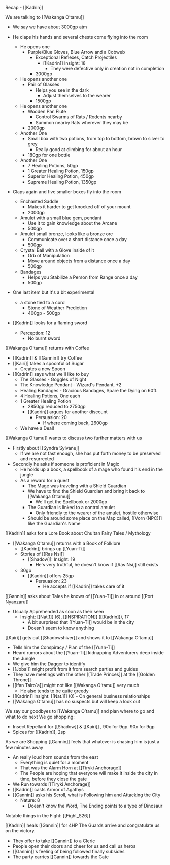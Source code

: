 Recap - [[Kadrin]]

We are talking to [[Wakanga O’tamu]]
- We say we have about 3000gp atm
- He claps his hands and several chests come flying into the room
	- He opens one
		- Purple/Blue Gloves, Blue Arrow and a Cobweb
			- Exceptional Reflexes, Catch Projectiles
				- [[Kadrin]] Insight: 18
					- They were defective only in creation not in completion
			- 3000gp
	- He opens another one
		- Pair of Glasses
			- Helps you see in the dark
				- Adjust themselves to the wearer
			- 1500gp
	- He opens another one
		- Wooden Pan Flute
			- Control Swarms of Rats / Rodents nearby
			- Summon nearby Rats wherever they may be
		- 2000gp
	- Another One
		- Small box with two potions, from top to bottom, brown to silver to grey
			- Really good at climbing for about an hour
		- 180gp for one bottle
	- Another One
		- 7 Healing Potions, 50gp
		- 1 Greater Healing Potion, 150gp
		- Superior Healing Potion, 450gp
		- Supreme Healing Potion, 1350gp
-  Claps again and five smaller boxes fly into the room
	- Enchanted Saddle
		- Makes it harder to get knocked off of your mount
		- 2000gp
	- Amulet with a small blue gem, pendant
		- Use it to gain knowledge about the Arcane
		- 500gp
	- Amulet small bronze, looks like a bronze ore
		- Communicate over a short distance once a day
		- 500gp
	- Crystal Ball with a Glove inside of it
		- Orb of Manipulation
		- Move around objects from a distance once a day
		- 500gp
	- Bandages
		- Helps you Stabilize a Person from Range once a day
		- 500gp
- One last item but it's a bit experimental
	- a stone tied to a cord
		- Stone of Weather Prediction
		- 400gp - 500gp

- [[Kadrin]] looks for a flaming sword
	- Perception: 12
		- No burnt sword

[[Wakanga O’tamu]] returns with Coffee
- [[Kadrin]] & [[Gannin]] try Coffee
- [[Kairi]] takes a spoonful of Sugar
	- Creates a new Spoon
- [[Kadrin]] says what we'll like to buy
	- The Glasses - Goggles of Night
	- The Knowledge Pendant - Wizard's Pendant, +2
	- Healing Bandages - Gracious Bandages, Spare the Dying on 60ft.
	- 4 Healing Potions, One each
	- 1 Greater Healing Potion
		- 2850gp reduced to 2750gp
		- [[Kadrin]] argues for another discount
			- Persuasion: 20
				- If where coming back, 2600gp
	- We have a Deal!

[[Wakanga O’tamu]] wants to discuss two further matters with us
- Firstly about [[Syndra Sylvane]]
	- If we are not fast enough, she has put forth money to be preserved and resurrected
- Secondly he asks if someone is proficient in Magic
	- He holds up a book, a spellbook of a mage who found his end in the jungle
	- As a reward for a quest
		- The Mage was traveling with a Shield Guardian
		- We have to find the Shield Guardian and bring it back to [[Wakanga O’tamu]]
			- We'll get the Spellbook or 2000gp
		- The Guardian is linked to a control amulet
			- Only friendly to the wearer of the amulet, hostile otherwise
		- Should be around some place on the Map called, [[Vorn (NPC)]] like the Guardian's Name

[[Kadrin]] asks for a Lore Book about Chultan Fairy Tales / Mythology
 - [[Wakanga O’tamu]] returns with a Book of Folklore
	 - [[Kadrin]] brings up [[Yuan-Ti]]
	- Stories of [[Ras Nsi]]
		- [[Shadow]]: Insight: 19
			- He's very truthful, he doesn't know if [[Ras Nsi]] still exists
	- 30gp
		- [[Kadrin]] offers 25gp
			- Persuasion: 23
				- He accepts if [[Kadrin]] takes care of it

[[Gannin]] asks about Tales he knows of [[Yuan-Ti]] in or around [[Port Nyanzaru]]
- Usually Apprehended as soon as their seen
	- Insight: [[Nat.1]] (6), [[INSPIRATION]] ([[Kadrin]]), 17
		- A bit surprised that [[Yuan-Ti]] would be in the city
		- Doesn't seem to know anything

[[Kairi]] gets out [[Shadowshiver]] and shows it to [[Wakanga O’tamu]]
- Tells him the Conspiracy / Plan of the [[Yuan-Ti]]
- Heard rumors about the [[Yuan-Ti]] kidnapping Adventurers deep inside the Jungle
- We give him the Dagger to identify
- [[Jobal]] might profit from it from search parties and guides
- They have meetings with the other [[Trade Princes]] at the [[Golden Throne]]
- [[Ifan Talro´a]] might not like [[Wakanga O’tamu]] very much
	- He also tends to be quite greedy
- [[Kadrin]] Insight: [[Nat.1]] (0) - On general business relationships
- [[Wakanga O’tamu]] has no suspects but will keep a look out

We say our goodbyes to [[Wakanga O’tamu]] and plan where to go and what to do next
We go shopping:
- Insect Repellant for [[Shadow]] & [[Kairi]] , 90x for 9gp. 90x for 9gp
- Spices for [[Kadrin]], 2sp

As we are Shopping [[Gannin]] feels that whatever is chasing him is just a few minutes away
- An really loud horn sounds from the east
	- Everything is quiet for a moment
	- That was the Alarm Horn at [[Tiryki Anchorage]]
	- The People are hoping that everyone will make it inside the city in time, before they close the gate
- We Run towards [[Tiryki Anchorage]]
- [[Kadrin]] casts Armor of Agathys
- [[Gannin]] asks his Scroll, what is Following him and Attacking the City
	- Nature: 8
		- Doesn't know the Word, The Ending points to a type of Dinosaur

Notable things in the Fight:
[[Fight_S26]]

[[Kadrin]] heals [[Gannin]] for 4HP
The Guards arrive and congratulate us on the victory.
- They offer to take [[Gannin]] to a Cleric
- People open their doors and cheer for us and call us heros
- [[Gannin]]'s feeling of being followed finally subsides
- The party carries [[Gannin]] towards the Gate